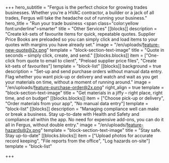 +++
hero_subtitle = "Fergus is the perfect choice for growing trades businesses. Whether you’re a HVAC contractor, a builder or a jack of all trades, Fergus will take the headache out of running your business."
hero_title = "Run your trade business <span class=\"color:yellow font:underline\">smarter</span>"
title = "Other Services"
[[blocks]]
description = "Create kit-sets of favourite items for quick, repeatable quotes. Supplier Price Books are preloaded so you can simply click and load items to your quotes with margins you have already set."
image = "/en/uploads/feature-new-quote@2x.png"
template = "block-section-text-image"
title = "Quote in seconds – simply click, create, and send."
[[blocks.blocks]]
item = ["One-click from quote to email to client", "Preload supplier price files", "Create kit-sets of favourites"]
template = "block-list"
[[blocks]]
background = true
description = "Set-up and send purchase orders without manual data entry. Flag whether you want pick-up or delivery and watch and wait as you get your materials on time, without a moment of running around."
image = "/en/uploads/feature-purchase-order@2x.png"
right_align = true
template = "block-section-text-image"
title = "Get materials in a jiffy – right place, right time, and on budget"
[[blocks.blocks]]
item = ["Choose pick-up or delivery", "Order materials from your app", "No manual data entry"]
template = "block-list"
[[blocks]]
description = "Managing compliance well can make or break a business. Stay up-to-date with Health and Safety and compliance all within the app. No need for expensive add-ons, you can do it all in Fergus, without double entry."
image = "/en/uploads/feature-hazards@2x.png"
template = "block-section-text-image"
title = "Stay safe. Stay up-to-date"
[[blocks.blocks]]
item = ["Upload photos for accurate record keeping", "File reports from the office", "Log hazards on-site"]
template = "block-list"

+++
